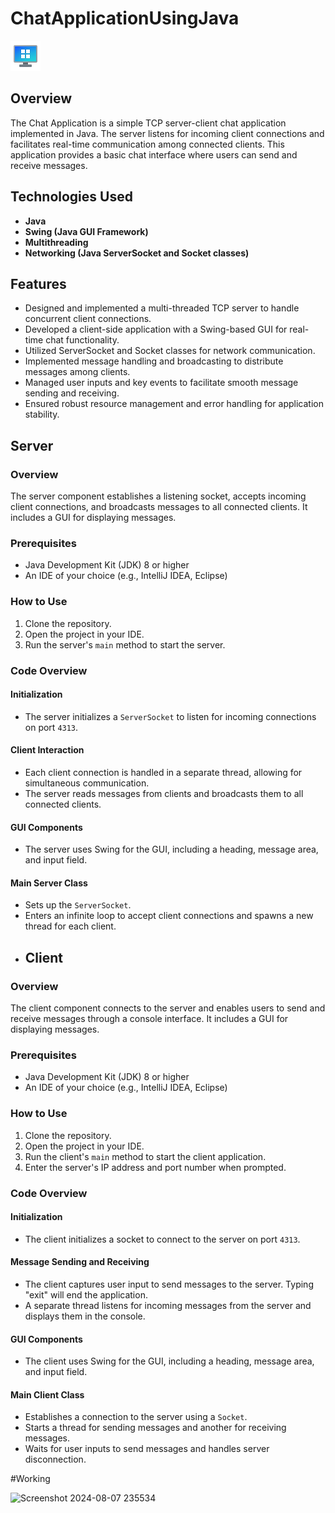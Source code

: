 # ChatApplicationUsingJava

![Logo](./clogo.png)

## Overview
The Chat Application is a simple TCP server-client chat application implemented in Java. The server listens for incoming client connections and facilitates real-time communication among connected clients. This application provides a basic chat interface where users can send and receive messages.

## Technologies Used
- **Java**
- **Swing (Java GUI Framework)**
- **Multithreading**
- **Networking (Java ServerSocket and Socket classes)**

## Features
- Designed and implemented a multi-threaded TCP server to handle concurrent client connections.
- Developed a client-side application with a Swing-based GUI for real-time chat functionality.
- Utilized ServerSocket and Socket classes for network communication.
- Implemented message handling and broadcasting to distribute messages among clients.
- Managed user inputs and key events to facilitate smooth message sending and receiving.
- Ensured robust resource management and error handling for application stability.

## Server

### Overview
The server component establishes a listening socket, accepts incoming client connections, and broadcasts messages to all connected clients. It includes a GUI for displaying messages.

### Prerequisites
- Java Development Kit (JDK) 8 or higher
- An IDE of your choice (e.g., IntelliJ IDEA, Eclipse)

### How to Use
1. Clone the repository.
2. Open the project in your IDE.
3. Run the server's `main` method to start the server.

### Code Overview

#### Initialization
- The server initializes a `ServerSocket` to listen for incoming connections on port `4313`.

#### Client Interaction
- Each client connection is handled in a separate thread, allowing for simultaneous communication.
- The server reads messages from clients and broadcasts them to all connected clients.

#### GUI Components
- The server uses Swing for the GUI, including a heading, message area, and input field.

#### Main Server Class
- Sets up the `ServerSocket`.
- Enters an infinite loop to accept client connections and spawns a new thread for each client.
- ## Client

### Overview
The client component connects to the server and enables users to send and receive messages through a console interface. It includes a GUI for displaying messages.

### Prerequisites
- Java Development Kit (JDK) 8 or higher
- An IDE of your choice (e.g., IntelliJ IDEA, Eclipse)

### How to Use
1. Clone the repository.
2. Open the project in your IDE.
3. Run the client's `main` method to start the client application.
4. Enter the server's IP address and port number when prompted.

### Code Overview

#### Initialization
- The client initializes a socket to connect to the server on port `4313`.

#### Message Sending and Receiving
- The client captures user input to send messages to the server. Typing "exit" will end the application.
- A separate thread listens for incoming messages from the server and displays them in the console.

#### GUI Components
- The client uses Swing for the GUI, including a heading, message area, and input field.

#### Main Client Class
- Establishes a connection to the server using a `Socket`.
- Starts a thread for sending messages and another for receiving messages.
- Waits for user inputs to send messages and handles server disconnection.

#Working

![Screenshot 2024-08-07 235534](https://github.com/user-attachments/assets/28e297f7-eeeb-44d5-b905-aedb95685e8d)

